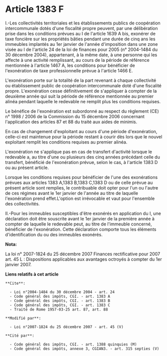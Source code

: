 # Article 1383 F

I.-Les collectivités territoriales et les établissements publics de coopération intercommunale dotés d'une fiscalité propre
peuvent, par une délibération prise dans les conditions prévues au I de l'article 1639 A bis, exonérer de taxe foncière sur
les propriétés bâties pendant une durée de cinq ans les immeubles implantés au 1er janvier de l'année d'imposition dans une
zone visée au I de l'article 24 de la loi de finances pour 2005 (n° 2004-1484 du 30 décembre 2004), appartenant, à la même
date, à une personne qui les affecte à une activité remplissant, au cours de la période de référence mentionnée à l'article
1467 A, les conditions pour bénéficier de l'exonération de taxe professionnelle prévue à l'article 1466 E.

L'exonération porte sur la totalité de la part revenant à chaque collectivité ou établissement public de coopération
intercommunale doté d'une fiscalité propre. L'exonération cesse définitivement de s'appliquer à compter de la deuxième année
qui suit la période de référence mentionnée au premier alinéa pendant laquelle le redevable ne remplit plus les conditions
requises. 

Le bénéfice de l'exonération est subordonné au respect du règlement (CE) n° 1998 / 2006 de la Commission du 15 décembre 2006
concernant l'application des articles 87 et 88 du traité aux aides de minimis. 

En cas de changement d'exploitant au cours d'une période d'exonération, celle-ci est maintenue pour la période restant à
courir dès lors que le nouvel exploitant remplit les conditions requises au premier alinéa.

L'exonération ne s'applique pas en cas de transfert d'activité lorsque le redevable a, au titre d'une ou plusieurs des cinq
années précédant celle du transfert, bénéficié de l'exonération prévue, selon le cas, à l'article 1383 D ou au présent
article. 

Lorsque les conditions requises pour bénéficier de l'une des exonérations prévues aux articles 1383 A,1383 B,1383 C,1383 D ou
de celle prévue au présent article sont remplies, le contribuable doit opter pour l'un ou l'autre de ces régimes avant le 1er
janvier de l'année au titre de laquelle l'exonération prend effet.L'option est irrévocable et vaut pour l'ensemble des
collectivités. 

II.-Pour les immeubles susceptibles d'être exonérés en application du I, une déclaration doit être souscrite avant le 1er
janvier de la première année à compter de laquelle le redevable peut, au titre de l'immeuble concerné, bénéficier de
l'exonération. Cette déclaration comporte tous les éléments d'identification du ou des immeubles exonérés.

**Nota:**

La loi n° 2007-1824 du 25 décembre 2007 Finances rectificative pour 2007 art. 45 L : Dispositions applicables aux avantages
octroyés à compter du 1er janvier 2007.

**Liens relatifs à cet article**

	**Cite**:

	  - Loi n°2004-1484 du 30 décembre 2004 - art. 24
	  - Code général des impôts, CGI. - art. 1383 A
	  - Code général des impôts, CGI. - art. 1383 B
	  - Code général des impôts, CGI. - art. 1383 C
	  - Traité de Rome 1957-03-25 art. 87, art. 88

	**Modifié par**:

	  - Loi n°2007-1824 du 25 décembre 2007 - art. 45 (V)

	**Cité par**:

	  - Code général des impôts, CGI. - art. 1388 quinquies (M)
	  - Code général des impôts, annexe 3, CGIAN3. - art. 315 septies (V)
